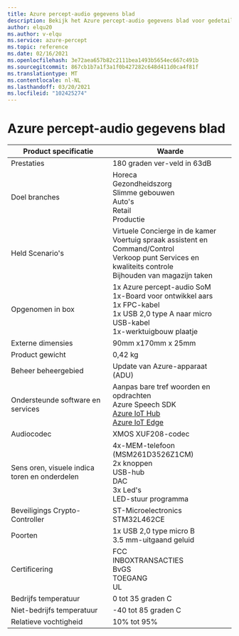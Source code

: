 ```yaml
---
title: Azure percept-audio gegevens blad
description: Bekijk het Azure percept-audio gegevens blad voor gedetailleerde specificaties van apparaten
author: elqu20
ms.author: v-elqu
ms.service: azure-percept
ms.topic: reference
ms.date: 02/16/2021
ms.openlocfilehash: 3e72aea657b82c2111bea1493b5654ec667c491b
ms.sourcegitcommit: 867cb1b7a1f3a1f0b427282c648d411d0ca4f81f
ms.translationtype: MT
ms.contentlocale: nl-NL
ms.lasthandoff: 03/20/2021
ms.locfileid: "102425274"
---
```

# <a name="azure-percept-audio-datasheet"></a>Azure percept-audio gegevens blad

|Product specificatie           |Waarde     |
|--------------------------------|--------|
|Prestaties                     |180 graden ver-veld in 63dB  |
|Doel branches               |Horeca <br> Gezondheidszorg <br> Slimme gebouwen <br> Auto's <br> Retail <br> Productie  |
|Held Scenario's                  |Virtuele Concierge in de kamer <br> Voertuig spraak assistent en Command/Control <br> Verkoop punt Services en kwaliteits controle <br> Bijhouden van magazijn taken|
|Opgenomen in box  |1x Azure percept-audio SoM <br> 1x-Board voor ontwikkel aars <br> 1x FPC-kabel <br> 1x USB 2,0 type A naar micro USB-kabel <br> 1x-werktuigbouw plaatje|
|Externe dimensies             |90mm x170mm x 25mm   |
|Product gewicht                  |0,42 kg   |
|Beheer beheergebied        |Update van Azure-apparaat (ADU)          |
|Ondersteunde software en services |Aanpas bare tref woorden en opdrachten <br> Azure Speech SDK <br> [Azure IoT Hub](https://azure.microsoft.com/services/iot-hub/) <br> [Azure IoT Edge](https://azure.microsoft.com/services/iot-edge/) |
|Audiocodec                     |XMOS XUF208-codec        |
|Sens oren, visuele indica toren en onderdelen   |4x-MEM-telefoon (MSM261D3526Z1CM) <br> 2x knoppen <br> USB-hub <br> DAC <br> 3x Led's <br> LED-stuur programma          |
|Beveiligings Crypto-Controller      |ST-Microelectronics STM32L462CE       |
|Poorten                           |1x USB 2,0 type micro B <br> 3.5 mm-uitgaand geluid     |
|Certificering                   |FCC <br> INBOXTRANSACTIES <br> BvGS <br> TOEGANG <br> UL    |
|Bedrijfs temperatuur           |0 tot 35 graden C     |
|Niet-bedrijfs temperatuur       |-40 tot 85 graden C     |
|Relatieve vochtigheid               |10% tot 95%    |
